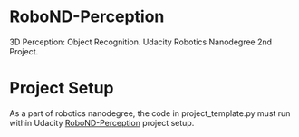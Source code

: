 # RoboND-Perception
3D Perception: Object Recognition. Udacity Robotics Nanodegree 2nd Project.
# Project Setup 
As a part of robotics nanodegree, the code in project_template.py must run within Udacity [RoboND-Perception](https://github.com/udacity/RoboND-Perception-Project) project setup. 
